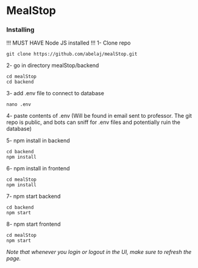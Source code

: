 # MealStop

### Installing

!!! MUST HAVE Node JS installed !!!
1- Clone repo
```
git clone https://github.com/abelaj/mealStop.git
```
2-  go in directory mealStop/backend
```
cd mealStop
cd backend
```
3- add .env file to connect to database
```
nano .env
```
4- paste contents of .env (Will be found in email sent to professor. The git repo is public, and bots can sniff for .env files and potentially ruin the database)

5- npm install in backend
```
cd backend
npm install
```
6- npm install in frontend
```
cd mealStop
npm install
```
7- npm start backend
```
cd backend
npm start
```
8- npm start frontend
```
cd mealStop
npm start
```

*Note that whenever you login or logout in the UI, make sure to refresh the page.*
